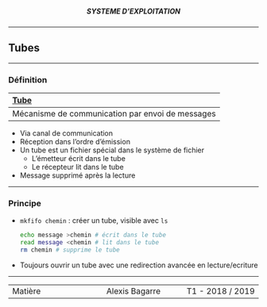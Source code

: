 <h5 style="text-align: center"> SYSTEME D'EXPLOITATION </h5>

------

## **Tubes**

------

### Définition

| **<u>Tube</u>**                                  |
| :----------------------------------------------- |
| Mécanisme de communication par envoi de messages |

- Via canal de communication
- Réception dans l’ordre d’émission
- Un tube est un fichier spécial dans le système de fichier
  - L’émetteur écrit dans le tube
  - Le récepteur lit dans le tube
- Message supprimé après la lecture

---

### Principe

- `mkfifo chemin` : créer un tube, visible avec `ls`

  ```sh
  echo message >chemin # écrit dans le tube
  read message <chemin # lit dans le tube
  rm chemin # supprime le tube
  ```

- Toujours ouvrir un tube avec une redirection avancée en lecture/ecriture

------

<table width="90%">
<tr>
<td style="width: 30%; text-align: left; background:transparent; border:0;">Matière</td>
<td style="width: 30%; text-align: center; background:transparent; border:0;">Alexis Bagarre</td>
<td style="width: 30%; text-align: right; background:transparent; border:0;">T1 - 2018 / 2019</td>
</tr>
</table>